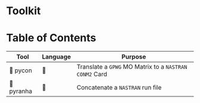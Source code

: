 # Toolkit

# Table of Contents

Tool | Language | Purpose |
---|---|---|
:tropical_drink: pycon | :snake: | Translate a `GPWG` MO Matrix to a `NASTRAN` `CONM2` Card
:tropical_fish: pyranha | :snake: | Concatenate a `NASTRAN` run file

